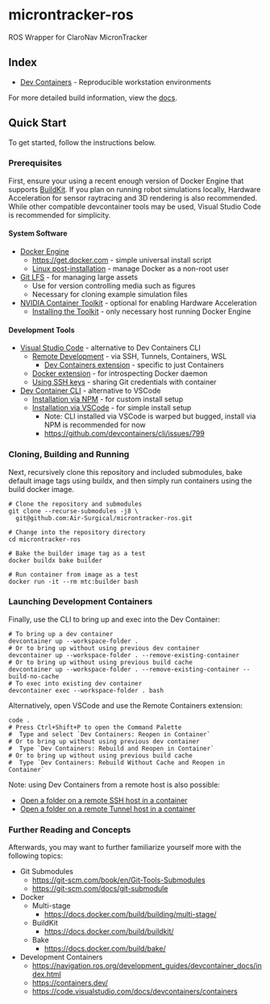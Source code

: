 # microntracker-ros
ROS Wrapper for ClaroNav MicronTracker

## Index

- [Dev Containers](.devcontainer/README.md) - Reproducible workstation environments

For more detailed build information, view the [docs](docs/README.md).

## Quick Start

To get started, follow the instructions below.

### Prerequisites

First, ensure your using a recent enough version of Docker Engine that supports [BuildKit](https://docs.docker.com/build/buildkit/). If you plan on running robot simulations locally, Hardware Acceleration for sensor raytracing and 3D rendering is also recommended. While other compatible devcontainer tools may be used, Visual Studio Code is recommended for simplicity.

#### System Software
- [Docker Engine](https://docs.docker.com/engine/install/)
  - https://get.docker.com - simple universal install script
  - [Linux post-installation](https://docs.docker.com/engine/install/linux-postinstall/) - manage Docker as a non-root user
- [Git LFS](https://git-lfs.github.com/) - for managing large assets
  - Use for version controlling media such as figures
  - Necessary for cloning example simulation files
- [NVIDIA Container Toolkit](https://github.com/NVIDIA/nvidia-container-toolkit) - optional for enabling Hardware Acceleration
  - [Installing the Toolkit](https://docs.nvidia.com/datacenter/cloud-native/container-toolkit/latest/install-guide.html) - only necessary host running Docker Engine

#### Development Tools
- [Visual Studio Code](https://code.visualstudio.com/) - alternative to Dev Containers CLI
  - [Remote Development](https://marketplace.visualstudio.com/items?itemName=ms-vscode-remote.vscode-remote-extensionpack) - via SSH, Tunnels, Containers, WSL
    - [Dev Containers extension](https://marketplace.visualstudio.com/items?itemName=ms-vscode-remote.remote-containers) - specific to just Containers
  - [Docker extension](https://marketplace.visualstudio.com/items?itemName=ms-azuretools.vscode-docker) - for introspecting Docker daemon
  - [Using SSH keys](https://code.visualstudio.com/remote/advancedcontainers/sharing-git-credentials#_using-ssh-keys) - sharing Git credentials with container
- [Dev Container CLI](https://github.com/devcontainers/cli) - alternative to VSCode
  - [Installation via NPM](https://github.com/devcontainers/cli?tab=readme-ov-file#npm-install) - for custom install setup
  - [Installation via VSCode](https://code.visualstudio.com/docs/devcontainers/devcontainer-cli) - for simple install setup
    - Note: CLI installed via VSCode is warped but bugged, install via NPM is recommended for now
    - https://github.com/devcontainers/cli/issues/799

### Cloning, Building and Running

Next, recursively clone this repository and included submodules, bake default image tags using buildx, and then simply run containers using the build docker image.

```shell
# Clone the repository and submodules
git clone --recurse-submodules -j8 \
  git@github.com:Air-Surgical/microntracker-ros.git

# Change into the repository directory
cd microntracker-ros

# Bake the builder image tag as a test
docker buildx bake builder

# Run container from image as a test
docker run -it --rm mtc:builder bash
```

### Launching Development Containers

Finally, use the CLI to bring up and exec into the Dev Container:

```shell
# To bring up a dev container
devcontainer up --workspace-folder .
# Or to bring up without using previous dev container
devcontainer up --workspace-folder . --remove-existing-container
# Or to bring up without using previous build cache
devcontainer up --workspace-folder . --remove-existing-container --build-no-cache
# To exec into existing dev container
devcontainer exec --workspace-folder . bash
```

Alternatively, open VSCode and use the Remote Containers extension:

```shell
code .
# Press Ctrl+Shift+P to open the Command Palette
#  Type and select `Dev Containers: Reopen in Container`
# Or to bring up without using previous dev container
#  Type `Dev Containers: Rebuild and Reopen in Container`
# Or to bring up without using previous build cache
#  Type `Dev Containers: Rebuild Without Cache and Reopen in Container`
```

Note: using Dev Containers from a remote host is also possible:

-  [Open a folder on a remote SSH host in a container](https://code.visualstudio.com/docs/devcontainers/containers#_open-a-folder-on-a-remote-ssh-host-in-a-container)
-  [Open a folder on a remote Tunnel host in a container](https://code.visualstudio.com/docs/devcontainers/containers#_open-a-folder-on-a-remote-tunnel-host-in-a-container)

### Further Reading and Concepts

Afterwards, you may want to further familiarize yourself more with the following topics:

- Git Submodules
  - https://git-scm.com/book/en/Git-Tools-Submodules
  - https://git-scm.com/docs/git-submodule
- Docker
  - Multi-stage
    - https://docs.docker.com/build/building/multi-stage/
  - BuildKit
    - https://docs.docker.com/build/buildkit/
  - Bake
    - https://docs.docker.com/build/bake/
- Development Containers
  - https://navigation.ros.org/development_guides/devcontainer_docs/index.html
  - https://containers.dev/
  - https://code.visualstudio.com/docs/devcontainers/containers
